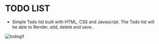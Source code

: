 # TODO LIST 

- Simple Todo list built with HTML, CSS and Javascript.
The Todo list will be able to Render, add, delete and save..


![todogif](https://user-images.githubusercontent.com/60434681/83309927-ed0cb280-a1e0-11ea-9e03-0a5ed1e1d359.gif)

